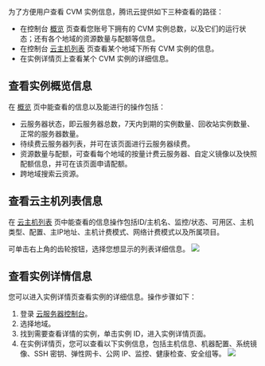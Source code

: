 
为了方便用户查看 CVM 实例信息，腾讯云提供如下三种查看的路径：

- 在控制台 [概览](https://console.cloud.tencent.com/cvm/overview) 页查看您账号下拥有的 CVM 实例总数，以及它们的运行状态；还有各个地域的资源数量与配额等信息。
- 在控制台 [云主机列表](https://console.cloud.tencent.com/cvm/index) 页查看某个地域下所有 CVM 实例的信息。
- 在实例详情页上查看某个 CVM 实例的详细信息。

## 查看实例概览信息
在 [概览](https://console.cloud.tencent.com/cvm/overview) 页中能查看的信息以及能进行的操作包括：

- 云服务器状态，即云服务器总数，7天内到期的实例数量、回收站实例数量、正常的服务器数量。
- 待续费云服务器列表，并可在该页面进行云服务器续费。
- 资源数量与配额，可查看每个地域的按量计费云服务器、自定义镜像以及快照配额信息，并可在该页面申请配额。
- 跨地域搜索云资源。

## 查看云主机列表信息
在 [云主机列表](https://console.cloud.tencent.com/cvm/index) 页中能查看的信息操作包括ID/主机名、监控/状态、可用区、主机类型、配置、主IP地址、主机计费模式、网络计费模式以及所属项目。

可单击右上角的齿轮按钮，选择您想显示的列表详细信息。
![](https://main.qcloudimg.com/raw/17ff5dd612c4d74321a4444b5c98cf8e.png)

## 查看实例详情信息
您可以进入实例详情页查看实例的详细信息。操作步骤如下：

1. 登录 [云服务器控制台](https://console.cloud.tencent.com/cvm/index)。
2. 选择地域。
3. 找到需要查看详情的实例，单击实例 ID，进入实例详情页面。
4. 在实例详情页，您可以查看以下实例信息，包括主机信息、机器配置、系统镜像、SSH 密钥、弹性网卡、公网 IP、监控、健康检查、安全组等。
![](https://main.qcloudimg.com/raw/68c2a8311b2979ca290f8eba15ab9346.png)

